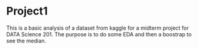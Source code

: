 # Project1
This is a basic analysis of a dataset from kaggle for a midterm project for DATA Science 201. The purpose is to do some EDA and then a boostrap to see the median.
